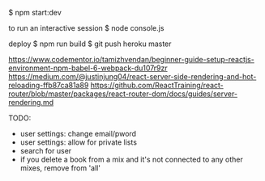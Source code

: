 $ npm start:dev

to run an interactive session
$ node console.js


deploy
$ npm run build
$ git push heroku master

https://www.codementor.io/tamizhvendan/beginner-guide-setup-reactjs-environment-npm-babel-6-webpack-du107r9zr
https://medium.com/@justinjung04/react-server-side-rendering-and-hot-reloading-ffb87ca81a89
https://github.com/ReactTraining/react-router/blob/master/packages/react-router-dom/docs/guides/server-rendering.md

TODO:

- user settings: change email/pword
- user settings: allow for private lists
- search for user
- if you delete a book from a mix and it's not connected to any other mixes, remove from 'all'

